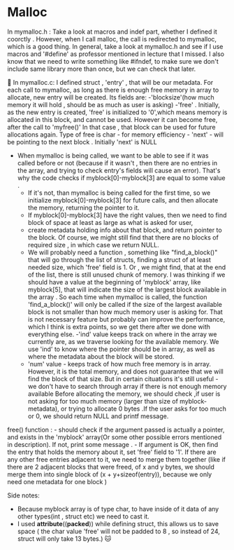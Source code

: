 # Malloc
In mymalloc.h :
	Take a look at macros and indef part, whether I defined it coorctly . However, when I call malloc, the call is redirected to mymalloc, which is a good thing. In general, take a look at mymalloc.h and see if I use macros and '#define' as professor mentioned in lecture that I missed. I also know that we need to write something like #ifndef, to make sure we don't include same library more than once, but we can check that later.

:crescent_moon:
In mymalloc.c: 
	I defined struct , 'entry' , that will be our metadata. For each call to mymalloc, as long as there is enough free 
	memory in array to allocate, new entry will be created. Its fields are:
		-'blocksize'(how much memory it will hold , should be as much as user is asking)
		-'free' . Initially, as the new entry is created, 'free' is initialized to '0',which means memory is allocated
		in this block, and cannot be used. However it can become free, after the call to 'myfree()' In that case , 		   that block can be used for future allocations again. Type of free is char - for memory efficiency
		- 'next' - will be pointing to the next block . Initially 'next' is NULL


- When mymalloc is being called, we want to be able to see if it was called before or not (because if it wasn't , then
there are no entries in the array, and trying to check entry's fields will cause an error). That's why the code checks 
if myblock[0]-myblock[3] are equal to some value . 
	- If it's not, than mymalloc is being called for the first time, so we initialize myblock[0]-myblock[3] for future
	calls, and then allocate the memory, returning the pointer to it. 
	- If myblock[0]-myblock[3] have the right values, then we need to find block of space at least as large as what is 	   asked for user,
	- create metadata holding info about that block, and return pointer to the block. Of course, we might still find that 
	there are no blocks of required size , in which case we return NULL. 
	- We will probably need a function , something like "find_a_block()" that will go through the list of structs,
	finding a struct of at least needed size, which 'free' field is 1. Or , we might find, that at the end of the 
	list, there is still unused chunk of memory. I was thinking if we should have a value at the beginning of 
	'myblock' array, like myblock[5], that will indicate the size of the largest block available in the array . So
	each time when mymalloc is called, the function 'find_a_block()' will only be called if the size of the 
	largest available block is not smaller than how much memory user is asking for. That is not necessary feature 
	but probably can improve the performance, which I think is extra points, so we get there after we done with 
	everything else.
	-'ind' value keeps track on where in the array we currently are, as we traverse looking for the available memory. 
	We use 'ind' to know where the pointer should be in array, as well as where the metadata about the block will be 
	stored.
	- 'num' value - keeps track of how much free memory is in array. However, it is the total memory, and does not 
	guarantee that we will find the block of that size. But in certain cituations it's still useful - we don't have to 
	search through array if there is not enough memory available
Before allocating the memory, we should check ,if user is not asking for too much memory (larger than size of myblock-
metadata), or trying to allocate 0  bytes .If the user asks for too much or 0, we should return NULL and printf message. 

free() function :
	- should check if the argument passed is actually a pointer, and exists in the 'myblock' array(Or some other 
	possible errors mentioned in description). If not, print some message . 
	- If argument is OK, then find the entry that holds the memory about it, set 'free' field to '1'. If there are
	any other free entries adjacent to it, we need to merge them together (like if there are 2 adjacent blocks 
	that were freed, of x and y bytes, we should merge them into single block of (x + y+sizeof(entry)), because we
	only need one metadata for one block )

Side notes: 

- Because myblock array is of type char, to have inside of it data of any other types(int , struct etc) we
need to cast it. 
- I used __attribute__((__packed__)) while defining struct, this allows us to save space ( the char value 
'free' will not be padded to 8 , so instead of 24, struct will only take 13 bytes.) :cat:

